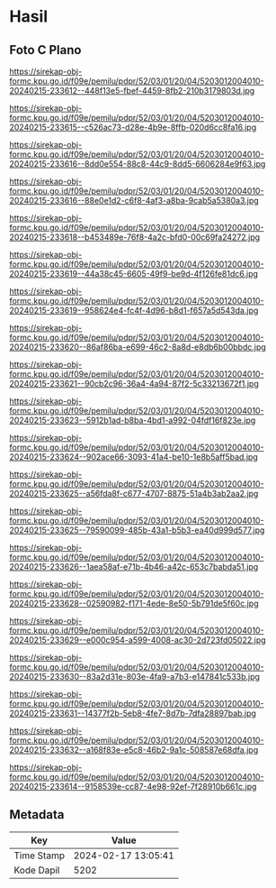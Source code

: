 # Hasil

## Foto C Plano

https://sirekap-obj-formc.kpu.go.id/f09e/pemilu/pdpr/52/03/01/20/04/5203012004010-20240215-233612--448f13e5-fbef-4459-8fb2-210b3179803d.jpg

https://sirekap-obj-formc.kpu.go.id/f09e/pemilu/pdpr/52/03/01/20/04/5203012004010-20240215-233615--c526ac73-d28e-4b9e-8ffb-020d6cc8fa16.jpg

https://sirekap-obj-formc.kpu.go.id/f09e/pemilu/pdpr/52/03/01/20/04/5203012004010-20240215-233616--8dd0e554-88c8-44c9-8dd5-6606284e9f63.jpg

https://sirekap-obj-formc.kpu.go.id/f09e/pemilu/pdpr/52/03/01/20/04/5203012004010-20240215-233616--88e0e1d2-c6f8-4af3-a8ba-9cab5a5380a3.jpg

https://sirekap-obj-formc.kpu.go.id/f09e/pemilu/pdpr/52/03/01/20/04/5203012004010-20240215-233618--b453489e-76f8-4a2c-bfd0-00c69fa24272.jpg

https://sirekap-obj-formc.kpu.go.id/f09e/pemilu/pdpr/52/03/01/20/04/5203012004010-20240215-233619--44a38c45-6605-49f9-be9d-4f126fe81dc6.jpg

https://sirekap-obj-formc.kpu.go.id/f09e/pemilu/pdpr/52/03/01/20/04/5203012004010-20240215-233619--958624e4-fc4f-4d96-b8d1-f657a5d543da.jpg

https://sirekap-obj-formc.kpu.go.id/f09e/pemilu/pdpr/52/03/01/20/04/5203012004010-20240215-233620--86af86ba-e699-46c2-8a8d-e8db6b00bbdc.jpg

https://sirekap-obj-formc.kpu.go.id/f09e/pemilu/pdpr/52/03/01/20/04/5203012004010-20240215-233621--90cb2c96-36a4-4a94-87f2-5c33213672f1.jpg

https://sirekap-obj-formc.kpu.go.id/f09e/pemilu/pdpr/52/03/01/20/04/5203012004010-20240215-233623--5912b1ad-b8ba-4bd1-a992-04fdf16f823e.jpg

https://sirekap-obj-formc.kpu.go.id/f09e/pemilu/pdpr/52/03/01/20/04/5203012004010-20240215-233624--902ace66-3093-41a4-be10-1e8b5aff5bad.jpg

https://sirekap-obj-formc.kpu.go.id/f09e/pemilu/pdpr/52/03/01/20/04/5203012004010-20240215-233625--a56fda8f-c677-4707-8875-51a4b3ab2aa2.jpg

https://sirekap-obj-formc.kpu.go.id/f09e/pemilu/pdpr/52/03/01/20/04/5203012004010-20240215-233625--79590099-485b-43a1-b5b3-ea40d999d577.jpg

https://sirekap-obj-formc.kpu.go.id/f09e/pemilu/pdpr/52/03/01/20/04/5203012004010-20240215-233626--1aea58af-e71b-4b46-a42c-653c7babda51.jpg

https://sirekap-obj-formc.kpu.go.id/f09e/pemilu/pdpr/52/03/01/20/04/5203012004010-20240215-233628--02590982-f171-4ede-8e50-5b791de5f60c.jpg

https://sirekap-obj-formc.kpu.go.id/f09e/pemilu/pdpr/52/03/01/20/04/5203012004010-20240215-233629--e000c954-a599-4008-ac30-2d723fd05022.jpg

https://sirekap-obj-formc.kpu.go.id/f09e/pemilu/pdpr/52/03/01/20/04/5203012004010-20240215-233630--83a2d31e-803e-4fa9-a7b3-e147841c533b.jpg

https://sirekap-obj-formc.kpu.go.id/f09e/pemilu/pdpr/52/03/01/20/04/5203012004010-20240215-233631--14377f2b-5eb8-4fe7-8d7b-7dfa28897bab.jpg

https://sirekap-obj-formc.kpu.go.id/f09e/pemilu/pdpr/52/03/01/20/04/5203012004010-20240215-233632--a168f83e-e5c8-46b2-9a1c-508587e68dfa.jpg

https://sirekap-obj-formc.kpu.go.id/f09e/pemilu/pdpr/52/03/01/20/04/5203012004010-20240215-233614--9158539e-cc87-4e98-92ef-7f28910b661c.jpg


## Metadata

| Key        | Value               |
| ---------- | ------------------- |
| Time Stamp | 2024-02-17 13:05:41 |
| Kode Dapil | 5202                |



